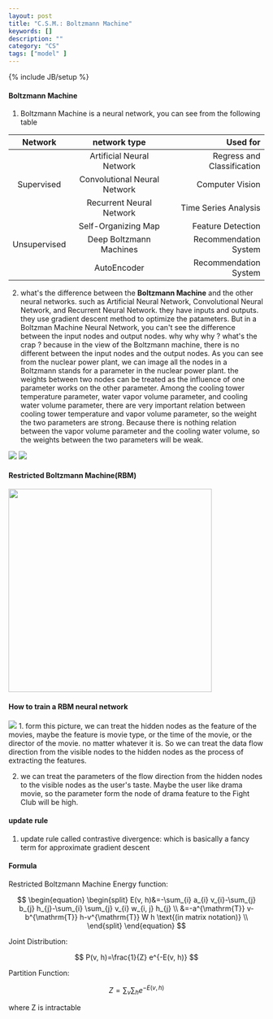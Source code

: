 ```yaml
---
layout: post
title: "C.S.M.: Boltzmann Machine"
keywords: [] 
description: ""
category: "CS"
tags: ["model" ]
---
```

{% include JB/setup %}

#### Boltzmann Machine
1. Boltzmann Machine is a neural network, you can see from the following table

|    Network   |         network type         |                  Used for  |
|:------------:|:----------------------------:|---------------------------:|
|              |   Artificial Neural Network  | Regress and Classification |
|  Supervised  | Convolutional Neural Network |       Computer Vision      |
|              |   Recurrent Neural Network   |    Time Series Analysis    |
|              |      Self-Organizing Map     |      Feature Detection     |
| Unsupervised |    Deep Boltzmann Machines   |    Recommendation System   |
|              |          AutoEncoder         |    Recommendation System   |


2. what's the difference between the **Boltzmann Machine** and the other neural networks.
such as Artificial Neural Network, Convolutional Neural Network, and Recurrent Neural Network. they have
inputs and outputs. they use gradient descent method to optimize the patameters. But in a Boltzman Machine 
Neural Network, you can't see the difference between the input nodes and output nodes. why why why ? what's 
the crap ? because in the view of the Boltzmann machine, there is no different between the input nodes and the
output nodes. As you can see from the nuclear power plant, we can image all the nodes in a Boltzmann stands for 
a parameter in the nuclear power plant. the weights between two nodes can be treated as the influence of one parameter
works on the other parameter. Among the cooling tower temperature parameter, water vapor volume parameter, and cooling water
volume parameter, there are very important relation between cooling tower temperature and vapor volume parameter, so the
weight the two parameters are strong. Because there is nothing relation between the vapor volume parameter and the cooling water 
volume, so the weights between the two parameters will be weak.
<img src="{{IMAGE_PATH}}/Boltzmann-machine.png" height="" width="" />
<img src="{{IMAGE_PATH}}/Nuclear_Plant.jpg" height="" width="" />


#### Restricted Boltzmann Machine(RBM)
<img src="{{IMAGE_PATH}}/Restricted-boltzmann_machine.png" height="400" width="400" />


#### How to train a RBM neural network
<img src="{{IMAGE_PATH}}/boltsmann_train.png" height="" width="" />
1. form this picture, we can treat the hidden nodes as the feature of the movies, maybe the feature is movie type, or the time of the movie,
or the director of the movie. no matter whatever it is. So we can treat the data flow direction from the visible nodes to the hidden nodes as the process
of extracting the features.

2. we can treat the parameters of the flow direction from the hidden nodes to the visible nodes as the user's taste. Maybe the user like drama movie, so 
the parameter form the node of drama feature to the Fight Club will be high.


#### update rule

1. update rule called contrastive divergence: which is basically a fancy term for approximate gradient descent

#### Formula

Restricted Boltzmann Machine Energy function:

$$
\begin{equation}
\begin{split}
E(v, h)&=-\sum_{i} a_{i} v_{i}-\sum_{j} b_{j} h_{j}-\sum_{i} \sum_{j} v_{i} w_{i, j} h_{j} \\
         &=-a^{\mathrm{T}} v-b^{\mathrm{T}} h-v^{\mathrm{T}} W h     \text{(in matrix notation)}  \\
         \end{split}
         \end{equation}
         $$

Joint Distribution:

$$
P(v, h)=\frac{1}{Z} e^{-E(v, h)}
$$

Partition Function:

$$
Z=\sum_{v}\sum_{h}e^{-E(v, h)}
$$


where Z is intractable



